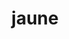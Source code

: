 ---
layout: posts
img: "/assets/jaune.jpg"
title: jaune
categories: accueil
excerpt: Moritz, Timothée et Paul étendent un linge humide entre Heidelberg et le DOC!
year: 2020
---